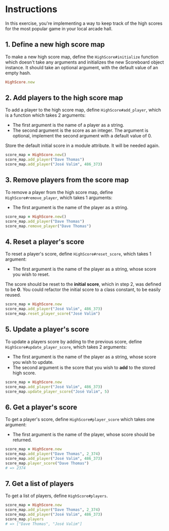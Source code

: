 # Instructions

In this exercise, you're implementing a way to keep track of the high scores for the most popular game in your local arcade hall.

## 1. Define a new high score map

To make a new high score map, define the `HighScore#initialize` function which doesn't take any arguments and initializes the new Scoreboard object instance. It should take an optional argument, with the default value of an empty hash.

```ruby
HighScore.new
```

## 2. Add players to the high score map

To add a player to the high score map, define `HighScore#add_player`, which is a function which takes 2 arguments:

- The first argument is the name of a player as a string.
- The second argument is the score as an integer. The argument is optional, implement the second argument with a default value of 0.

Store the default initial score in a module attribute. It will be needed again.

```ruby
score_map = HighScore.new()
score_map.add_player("Dave Thomas")
score_map.add_player("José Valim", 486_373)
```

## 3. Remove players from the score map

To remove a player from the high score map, define `HighScore#remove_player`, which takes 1 arguments:

- The first argument is the name of the player as a string.

```ruby
score_map = HighScore.new()
score_map.add_player("Dave Thomas")
score_map.remove_player("Dave Thomas")
```

## 4. Reset a player's score

To reset a player's score, define `HighScore#reset_score`, which takes 1 argument:

- The first argument is the name of the player as a string, whose score you wish to reset.

The score should be reset to the **initial score**, which in step 2, was defined to be **0**. You could refactor the initial score to a class constant, to be easily reused.

```ruby
score_map = HighScore.new
score_map.add_player("José Valim", 486_373)
score_map.reset_player_score("José Valim")
```

## 5. Update a player's score

To update a players score by adding to the previous score, define `HighScore#update_player_score`, which takes 2 arguments:

- The first argument is the name of the player as a string, whose score you wish to update.
- The second argument is the score that you wish to **add** to the stored high score.

```ruby
score_map = HighScore.new
score_map.add_player("José Valim", 486_373)
score_map.update_player_score("José Valim", 5)
```

## 6. Get a player's score

To get a player's score, define `HighScore#player_score` which takes one argument:

- The first argument is the name of the player, whose score should be returned.

```ruby
score_map = HighScore.new
score_map.add_player("Dave Thomas", 2_374)
score_map.add_player("José Valim", 486_373)
score_map.player_score("Dave Thomas")
# => 2374
```

## 7. Get a list of players

To get a list of players, define `HighScore#players`.

```ruby
score_map = HighScore.new
score_map.add_player("Dave Thomas", 2_374)
score_map.add_player("José Valim", 486_373)
score_map.players
# => ["Dave Thomas", "José Valim"]
```
